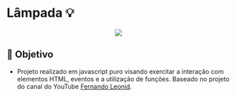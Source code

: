 # Lâmpada 💡

<center><img src="https://camo.githubusercontent.com/459f141bd5e24c179a0e2dd49691e290ed5c5d4b4cb97767daee7cfaf6e31121/687474703a2f2f696d672e736869656c64732e696f2f7374617469632f76313f6c6162656c3d535441545553266d6573736167653d434f4e434c5549444f26636f6c6f723d475245454e267374796c653d666f722d7468652d6261646765")> </center>

## 🎯 Objetivo
- Projeto realizado em javascript puro visando exercitar a interação com elementos HTML, eventos e a utilização de funções. Baseado no projeto do canal do YouTube [Fernando Leonid](https://www.youtube.com/c/FernandoLeonid).